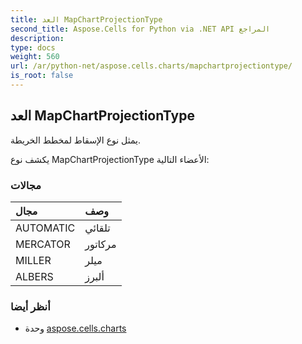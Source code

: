 ```yaml
---
title: العد MapChartProjectionType
second_title: Aspose.Cells for Python via .NET API المراجع
description:
type: docs
weight: 560
url: /ar/python-net/aspose.cells.charts/mapchartprojectiontype/
is_root: false
---
```

##  العد MapChartProjectionType
يمثل نوع الإسقاط لمخطط الخريطة.



يكشف نوع MapChartProjectionType الأعضاء التالية:

###  مجالات
| مجال| وصف|
| :- | :- |
| AUTOMATIC | تلقائي|
| MERCATOR | مركاتور|
| MILLER | ميلر|
| ALBERS | ألبرز|



###  أنظر أيضا
* وحدة [aspose.cells.charts](..)
